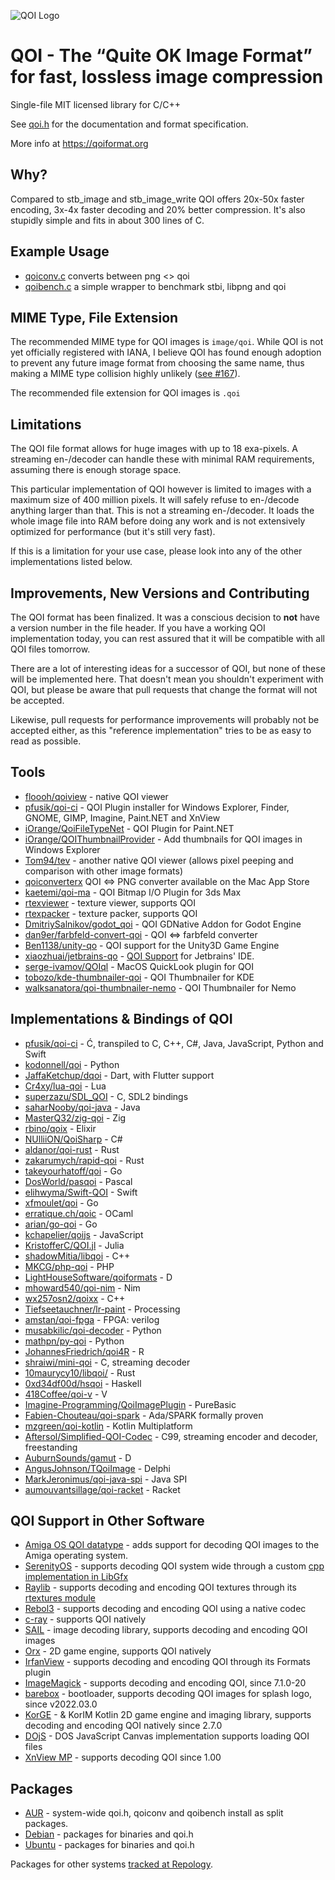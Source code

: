 ![QOI Logo](https://qoiformat.org/qoi-logo.svg)

# QOI - The “Quite OK Image Format” for fast, lossless image compression

Single-file MIT licensed library for C/C++

See [qoi.h](https://github.com/phoboslab/qoi/blob/master/qoi.h) for
the documentation and format specification.

More info at https://qoiformat.org


## Why?

Compared to stb_image and stb_image_write QOI offers 20x-50x faster encoding,
3x-4x faster decoding and 20% better compression. It's also stupidly simple and
fits in about 300 lines of C.


## Example Usage

- [qoiconv.c](https://github.com/phoboslab/qoi/blob/master/qoiconv.c)
converts between png <> qoi
 - [qoibench.c](https://github.com/phoboslab/qoi/blob/master/qoibench.c)
a simple wrapper to benchmark stbi, libpng and qoi


## MIME Type, File Extension

The recommended MIME type for QOI images is `image/qoi`. While QOI is not yet
officially registered with IANA, I believe QOI has found enough adoption to
prevent any future image format from choosing the same name, thus making a 
MIME type collision highly unlikely ([see #167](https://github.com/phoboslab/qoi/issues/167)).

The recommended file extension for QOI images is `.qoi`


## Limitations

The QOI file format allows for huge images with up to 18 exa-pixels. A streaming 
en-/decoder can handle these with minimal RAM requirements, assuming there is 
enough storage space.

This particular implementation of QOI however is limited to images with a 
maximum size of 400 million pixels. It will safely refuse to en-/decode anything
larger than that. This is not a streaming en-/decoder. It loads the whole image
file into RAM before doing any work and is not extensively optimized for 
performance (but it's still very fast).

If this is a limitation for your use case, please look into any of the other 
implementations listed below.


## Improvements, New Versions and Contributing

The QOI format has been finalized. It was a conscious decision to **not** have a
version number in the file header. If you have a working QOI implementation today, 
you can rest assured that it will be compatible with all QOI files tomorrow.

There are a lot of interesting ideas for a successor of QOI, but none of these will 
be implemented here. That doesn't mean you shouldn't experiment with QOI, but please
be aware that pull requests that change the format will not be accepted.

Likewise, pull requests for performance improvements will probably not be accepted
either, as this "reference implementation" tries to be as easy to read as possible.


## Tools

- [floooh/qoiview](https://github.com/floooh/qoiview) - native QOI viewer
- [pfusik/qoi-ci](https://github.com/pfusik/qoi-ci/releases) - QOI Plugin installer for Windows Explorer, Finder, GNOME, GIMP, Imagine, Paint.NET and XnView
- [iOrange/QoiFileTypeNet](https://github.com/iOrange/QoiFileTypeNet/releases) - QOI Plugin for Paint.NET
- [iOrange/QOIThumbnailProvider](https://github.com/iOrange/QOIThumbnailProvider) - Add thumbnails for QOI images in Windows Explorer
- [Tom94/tev](https://github.com/Tom94/tev) - another native QOI viewer (allows pixel peeping and comparison with other image formats)
- [qoiconverterx](https://apps.apple.com/br/app/qoiconverterx/id1602159820) QOI <=> PNG converter available on the Mac App Store
- [kaetemi/qoi-ma](https://github.com/kaetemi/qoi-max) - QOI Bitmap I/O Plugin for 3ds Max
- [rtexviewer](https://raylibtech.itch.io/rtexviewer) - texture viewer, supports QOI
- [rtexpacker](https://raylibtech.itch.io/rtexpacker) - texture packer, supports QOI
- [DmitriySalnikov/godot_qoi](https://github.com/DmitriySalnikov/godot_qoi) - QOI GDNative Addon for Godot Engine
- [dan9er/farbfeld-convert-qoi](https://gitlab.com/dan9er/farbfeld-convert-qoi) - QOI <=> farbfeld converter
- [Ben1138/unity-qo](https://github.com/Ben1138/unity-qoi) - QOI support for the Unity3D Game Engine
- [xiaozhuai/jetbrains-qo](https://github.com/xiaozhuai/jetbrains-qoi) - [QOI Support](https://plugins.jetbrains.com/plugin/19352-qoi-support) for Jetbrains' IDE.
- [serge-ivamov/QOIql](https://github.com/serge-ivamov/QOIql) - MacOS QuickLook plugin for QOI
- [tobozo/kde-thumbnailer-qoi](https://github.com/tobozo/kde-thumbnailer-qoi) - QOI Thumbnailer for KDE
- [walksanatora/qoi-thumbnailer-nemo](https://github.com/walksanatora/qoi-thumbnailer-nemo) - QOI Thumbnailer for Nemo


## Implementations & Bindings of QOI

- [pfusik/qoi-ci](https://github.com/pfusik/qoi-ci) - Ć, transpiled to C, C++, C#, Java, JavaScript, Python and Swift
- [kodonnell/qoi](https://github.com/kodonnell/qoi) - Python
- [JaffaKetchup/dqoi](https://github.com/JaffaKetchup/dqoi) - Dart, with Flutter support
- [Cr4xy/lua-qoi](https://github.com/Cr4xy/lua-qoi) - Lua
- [superzazu/SDL_QOI](https://github.com/superzazu/SDL_QOI) - C, SDL2 bindings
- [saharNooby/qoi-java](https://github.com/saharNooby/qoi-java) - Java
- [MasterQ32/zig-qoi](https://github.com/MasterQ32/zig-qoi) - Zig
- [rbino/qoix](https://github.com/rbino/qoix) - Elixir
- [NUlliiON/QoiSharp](https://github.com/NUlliiON/QoiSharp) - C#
- [aldanor/qoi-rust](https://github.com/aldanor/qoi-rust) - Rust
- [zakarumych/rapid-qoi](https://github.com/zakarumych/rapid-qoi) - Rust
- [takeyourhatoff/qoi](https://github.com/takeyourhatoff/qoi) - Go
- [DosWorld/pasqoi](https://github.com/DosWorld/pasqoi) - Pascal
- [elihwyma/Swift-QOI](https://github.com/elihwyma/Swift-QOI) - Swift
- [xfmoulet/qoi](https://github.com/xfmoulet/qoi) - Go
- [erratique.ch/qoic](https://erratique.ch/software/qoic) - OCaml
- [arian/go-qoi](https://github.com/arian/go-qoi) - Go
- [kchapelier/qoijs](https://github.com/kchapelier/qoijs) - JavaScript
- [KristofferC/QOI.jl](https://github.com/KristofferC/QOI.jl) - Julia
- [shadowMitia/libqoi](https://github.com/shadowMitia/libqoi) - C++
- [MKCG/php-qoi](https://github.com/MKCG/php-qoi) - PHP
- [LightHouseSoftware/qoiformats](https://github.com/LightHouseSoftware/qoiformats) - D
- [mhoward540/qoi-nim](https://github.com/mhoward540/qoi-nim) - Nim
- [wx257osn2/qoixx](https://github.com/wx257osn2/qoixx) - C++
- [Tiefseetauchner/lr-paint](https://github.com/Tiefseetauchner/lr-paint) - Processing
- [amstan/qoi-fpga](https://github.com/amstan/qoi-fpga) - FPGA: verilog
- [musabkilic/qoi-decoder](https://github.com/musabkilic/qoi-decoder) - Python
- [mathpn/py-qoi](https://github.com/mathpn/py-qoi) - Python
- [JohannesFriedrich/qoi4R](https://github.com/JohannesFriedrich/qoi4R) - R
- [shraiwi/mini-qoi](https://github.com/shraiwi/mini-qoi) - C, streaming decoder
- [10maurycy10/libqoi/](https://github.com/10maurycy10/libqoi/) - Rust
- [0xd34df00d/hsqoi](https://github.com/0xd34df00d/hsqoi) - Haskell
- [418Coffee/qoi-v](https://github.com/418Coffee/qoi-v) - V
- [Imagine-Programming/QoiImagePlugin](https://github.com/Imagine-Programming/QoiImagePlugin) - PureBasic
- [Fabien-Chouteau/qoi-spark](https://github.com/Fabien-Chouteau/qoi-spark) - Ada/SPARK formally proven
- [mzgreen/qoi-kotlin](https://github.com/mzgreen/qoi-kotlin) - Kotlin Multiplatform
- [Aftersol/Simplified-QOI-Codec](https://github.com/Aftersol/Simplified-QOI-Codec) - C99, streaming encoder and decoder, freestanding
- [AuburnSounds/gamut](https://github.com/AuburnSounds/gamut) - D
- [AngusJohnson/TQoiImage](https://github.com/AngusJohnson/TQoiImage) - Delphi
- [MarkJeronimus/qoi-java-spi](https://github.com/MarkJeronimus/qoi-java-spi) - Java SPI
- [aumouvantsillage/qoi-racket](https://github.com/aumouvantsillage/qoi-racket) - Racket

## QOI Support in Other Software

- [Amiga OS QOI datatype](https://github.com/dgaw/qoi-datatype) - adds support for decoding QOI images to the Amiga operating system.
- [SerenityOS](https://github.com/SerenityOS/serenity) - supports decoding QOI system wide through a custom [cpp implementation in LibGfx](https://github.com/SerenityOS/serenity/blob/master/Userland/Libraries/LibGfx/QOILoader.h)
- [Raylib](https://github.com/raysan5/raylib) - supports decoding and encoding QOI textures through its [rtextures module](https://github.com/raysan5/raylib/blob/master/src/rtextures.c)
- [Rebol3](https://github.com/Oldes/Rebol3/issues/39) - supports decoding and encoding QOI using a native codec
- [c-ray](https://github.com/vkoskiv/c-ray) - supports QOI natively
- [SAIL](https://sail.software) - image decoding library, supports decoding and encoding QOI images
- [Orx](https://github.com/orx/orx) - 2D game engine, supports QOI natively
- [IrfanView](https://www.irfanview.com) - supports decoding and encoding QOI through its Formats plugin
- [ImageMagick](https://github.com/ImageMagick/ImageMagick) - supports decoding and encoding QOI, since 7.1.0-20
- [barebox](https://barebox.org) - bootloader, supports decoding QOI images for splash logo, since v2022.03.0
- [KorGE](https://korge.org) - & KorIM Kotlin 2D game engine and imaging library, supports decoding and encoding QOI natively since 2.7.0
- [DOjS](https://github.com/SuperIlu/DOjS) - DOS JavaScript Canvas implementation supports loading QOI files
- [XnView MP](https://www.xnview.com/en/xnviewmp/) - supports decoding QOI since 1.00

## Packages

- [AUR](https://aur.archlinux.org/pkgbase/qoi-git/) - system-wide qoi.h, qoiconv and qoibench install as split packages.
- [Debian](https://packages.debian.org/bookworm/source/qoi) - packages for binaries and qoi.h
- [Ubuntu](https://launchpad.net/ubuntu/+source/qoi) - packages for binaries and qoi.h

Packages for other systems [tracked at Repology](https://repology.org/project/qoi/versions).
